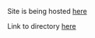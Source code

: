 Site is being hosted [here](https://iiuzifov.github.io/wi21-cse110-lab3/)

Link to directory [here](https://github.com/iiuzifov/wi21-cse110-lab3)






